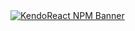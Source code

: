 <a href="https://www.telerik.com/kendo-react-ui?utm_medium=referral&utm_source=npm&utm_campaign=kendo-ui-react-trial-npm-listview&utm_content=banner" target="_blank">
<img src="https://www.telerik.com/kendo-react-ui/components/npm-banner.svg" alt="KendoReact NPM Banner">
</a>
